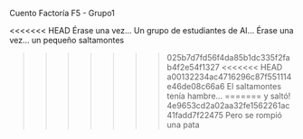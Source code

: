 Cuento Factoría F5 - Grupo1

<<<<<<< HEAD
Érase una vez...
Un grupo de estudiantes de AI...
Érase una vez... un pequeño saltamontes
>>>>>>> 025b7d7fd56f4da85b1dc335f2fab4f2e54f1327
<<<<<<< HEAD
>>>>>>> a00132234ac4716296c87f551114e46de08c66a6
El saltamontes tenía hambre...
=======
y saltó!
>>>>>>> 4e9653cd2a02aa32fe1562261ac41fadd7f22475
Pero se rompió una pata